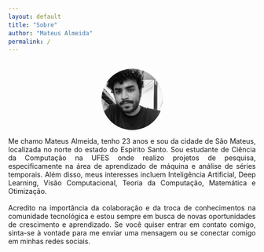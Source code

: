 ```yaml
---
layout: default
title: "Sobre"
author: "Mateus Almeida"
permalink: /
---
```


<style>
  @import url('https://cdnjs.cloudflare.com/ajax/libs/font-awesome/6.2.1/css/all.min.css')
</style>

<style>
  .cv {
    padding-top: 1.3%; 
    padding-bottom: 1.3%; 
    padding-left: 1%; 
    padding-right: 1%;
    border-color: #353535; 
    border: 2px solid #353535; 
    font-size: 10px; 
    color: #353535;
    opacity: 0.6;
    transition: 0.3s;
  }

  .cv:hover {
    opacity: 1;
  }

  .social {
    opacity: 0.6;
    transition: 0.3s;
  }

  .social:hover {
    opacity: 1;
  }

  .circle-photo {
    width: 125px;
    height: 125px;
    border-radius: 50%;
    overflow: hidden;
    margin: 0 auto;
    user-select: none; /* Prevent text selection */
    pointer-events: none; /* Ignore mouse events */
  }

  .circle-photo img {
    width: 100%;
    height: 100%;
    object-fit: cover;
  }
</style>

<div class="tags-header">
  <div>&nbsp;</div>
  <div class="circle-photo">
  <img src="assets/profile.jpg" alt="Profile Photo">
  </div>
</div>

<p align="justify">
Me chamo Mateus Almeida, tenho 23 anos e sou da cidade de São Mateus, localizada no norte do estado do Espírito Santo. Sou estudante de Ciência da Computação na UFES onde realizo projetos de pesquisa, especificamente na área de aprendizado de máquina e análise de séries temporais. Além disso, meus interesses incluem Inteligência Artificial, Deep Learning, Visão Computacional, Teoria da Computação, Matemática e Otimização.
<br>
<br>
Acredito na importância da colaboração e da troca de conhecimentos na comunidade tecnológica e estou sempre em busca de novas oportunidades de crescimento e aprendizado. Se você quiser entrar em contato comigo, sinta-se à vontade para me enviar uma mensagem ou se conectar comigo em minhas redes sociais. 
</p>

<!--<a href="/assets/cv/Curriculo.pdf" download class="cv">Download CV</a>-->

<center>
<a class="social" toggle="tooltip" data-placement="top" title="Github" href="https://github.com/imsouza" target="_blank" style="color: #555;
" alt="github"><i class="fa-brands fa-github"></i></a>

&nbsp;&nbsp;&nbsp;&nbsp;

<a class="social" toggle="tooltip" data-placement="top" title="Linkedin" href="https://www.linkedin.com/in/mateus-almeida-de-souza/" target="_blank" style="color: #555;" alt="linkedin"><i class="fa-brands fa-linkedin"></i></a>

&nbsp;&nbsp;&nbsp;&nbsp;

<a class="social" toggle="tooltip" data-placement="top" title="Download CV" href="/assets/cv/Curriculo.pdf" download target="_blank" style="color: #555;" alt="rss"><i class="fa-solid fa-download"></i></a>

&nbsp;&nbsp;&nbsp;&nbsp;

<a class="social" toggle="tooltip" data-placement="top" title="E-mail" href="mailto:mateusalmeida0715@gmail.com" target="_blank" style="color: #555;" alt="email"><i class="fa-solid fa-envelope"></i></a>

&nbsp;&nbsp;&nbsp;&nbsp;

<a class="social" toggle="tooltip" data-placement="top" title="RSS" href="https://imsouza.github.io/feed.xml" target="_blank" style="color: #555;" alt="rss"><i class="fa-solid fa-square-rss"></i></a>
</center>

<br>